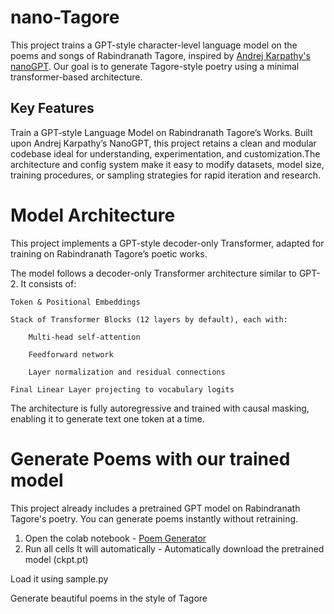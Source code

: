 # nano-Tagore   
This project trains a GPT-style character-level language model on the poems and songs of Rabindranath Tagore, inspired by [Andrej Karpathy's nanoGPT](https://github.com/karpathy/nanoGPT). Our goal is to generate Tagore-style poetry using a minimal transformer-based architecture.


## Key Features 

Train a GPT-style Language Model on Rabindranath Tagore’s Works.
Built upon Andrej Karpathy’s NanoGPT, this project retains a clean and modular codebase ideal for understanding, experimentation, and customization.The architecture and config system make it easy to modify datasets, model size, training procedures, or sampling strategies for rapid iteration and research.

# Model Architecture 

This project implements a GPT-style decoder-only Transformer, adapted for training on Rabindranath Tagore’s poetic works.

The model follows a decoder-only Transformer architecture similar to GPT-2. It consists of:

    Token & Positional Embeddings

    Stack of Transformer Blocks (12 layers by default), each with:

        Multi-head self-attention

        Feedforward network

        Layer normalization and residual connections

    Final Linear Layer projecting to vocabulary logits

The architecture is fully autoregressive and trained with causal masking, enabling it to generate text one token at a time.

# Generate Poems with our trained model
This project already includes a pretrained GPT model on Rabindranath Tagore's poetry. You can generate poems instantly without retraining.

1. Open the colab notebook - [Poem Generator](https://colab.research.google.com/drive/1v9u1bhSiwpGdul3WhpK8yy402JgjR0S-?usp=sharing)
2. Run all cells
It will automatically -
Automatically download the pretrained model (ckpt.pt)

Load it using sample.py

Generate beautiful poems in the style of Tagore


